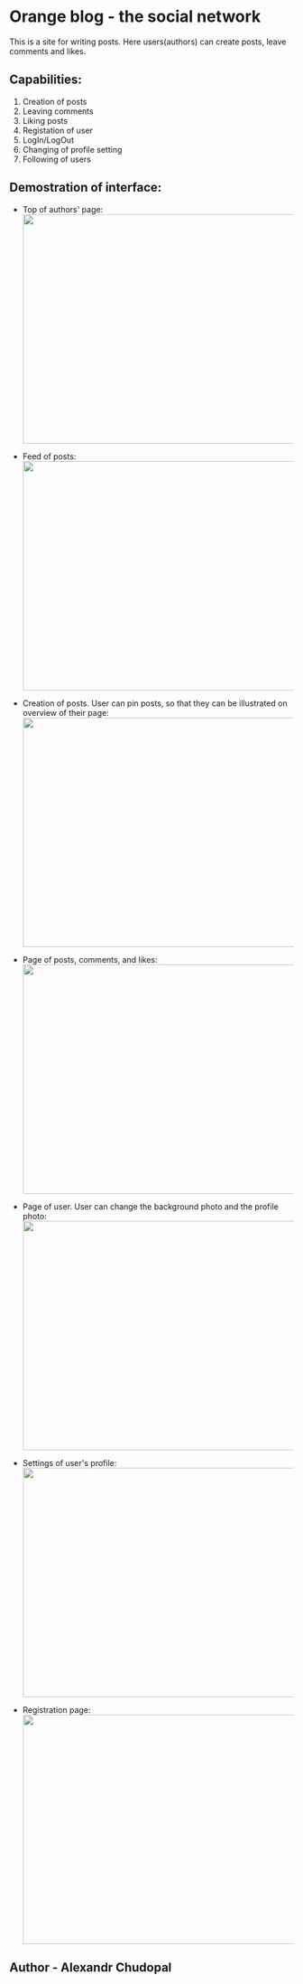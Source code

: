 # Orange blog - the social network
This is a site for writing posts. Here users(authors) can create posts, leave comments and likes.


## Capabilities:

1. Creation of posts
2. Leaving comments
3. Liking posts
4. Registation of user
5. LogIn/LogOut
6. Changing of profile setting
7. Following of users


## Demostration of interface:

+ Top of authors' page:
    <img src=https://github.com/Chudopal/django_orange_blog/blob/master/forreadme/1.png width=720 height=406>

+ Feed of posts:
    <img src=https://github.com/Chudopal/django_orange_blog/blob/master/forreadme/2.png width=720 height=406>

+ Creation of posts. User can pin posts, so that they can be illustrated on overview of their page:
    <img src=https://github.com/Chudopal/django_orange_blog/blob/master/forreadme/3.png width=720 height=406>

+ Page of posts, comments, and likes:
    <img src=https://github.com/Chudopal/django_orange_blog/blob/master/forreadme/4.png width=720 height=406>

+ Page of user. User can change the background photo and the profile photo:
    <img src=https://github.com/Chudopal/django_orange_blog/blob/master/forreadme/5.png width=720 height=406>

+ Settings of user's profile:
    <img src=https://github.com/Chudopal/django_orange_blog/blob/master/forreadme/6.png width=720 height=406>

+ Registration page:
    <img src=https://github.com/Chudopal/django_orange_blog/blob/master/forreadme/7.png width=720 height=406>

## Author - Alexandr Chudopal


